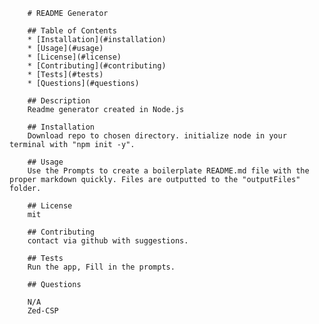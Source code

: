 
        # README Generator

        ## Table of Contents
        * [Installation](#installation)
        * [Usage](#usage)
        * [License](#license)
        * [Contributing](#contributing)
        * [Tests](#tests)
        * [Questions](#questions)

        ## Description
        Readme generator created in Node.js

        ## Installation
        Download repo to chosen directory. initialize node in your terminal with "npm init -y". 
        
        ## Usage
        Use the Prompts to create a boilerplate README.md file with the proper markdown quickly. Files are outputted to the "outputFiles" folder.
        
        ## License
        mit
        
        ## Contributing
        contact via github with suggestions.
        
        ## Tests
        Run the app, Fill in the prompts.
        
        ## Questions
        
        N/A
        Zed-CSP
        
        